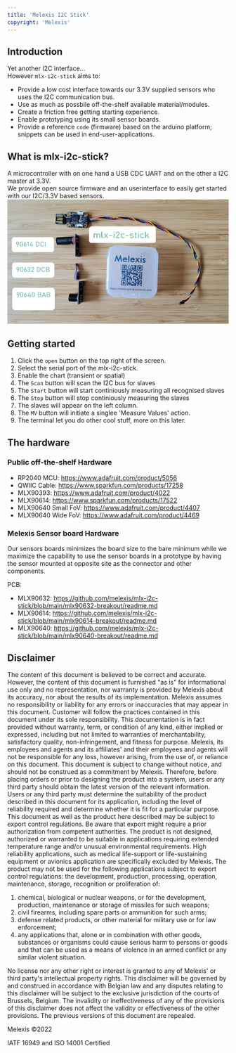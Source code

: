 ```yaml
---
title: 'Melexis I2C Stick'
copyright: 'Melexis'
---
```


## Introduction

Yet another I2C interface...  
However `mlx-i2c-stick` aims to:  
- Provide a low cost interface towards our 3.3V supplied sensors who uses the I2C communication bus.
- Use as much as possbile off-the-shelf available material/modules.
- Create a friction free getting starting experience. 
- Enable prototyping using its small sensor boards.
- Provide a reference `code` (firmware) based on the arduino platform; snippets can be used in end-user-applications.

## What is mlx-i2c-stick?

A microcontroller with on one hand a USB CDC UART and on the other a I2C master at 3.3V.  
We provide open source firmware and an userinterface to easily get started with our I2C/3.3V based sensors.
![mlx-i2c-stick overview](assets/mlx-i2c-stick-overview.webp)

## Getting started

1. Click the `open` button on the top right of the screen.
1. Select the serial port of the mlx-i2c-stick.
1. Enable the chart (transient or spatial)
1. The `Scan` button will scan the I2C bus for slaves
1. The `Start` button will start continiously measuring all recognised slaves
1. The `Stop` button will stop continiously measuring the slaves
1. The slaves will appear on the left column.
1. The `MV` button will initiate a singlee 'Measure Values' action.
1. The terminal let you do other cool stuff, more on this later.

## The hardware

### Public off-the-shelf Hardware

- RP2040 MCU: https://www.adafruit.com/product/5056
- QWIIC Cable: https://www.sparkfun.com/products/17258
- MLX90393: https://www.adafruit.com/product/4022
- MLX90614: https://www.sparkfun.com/products/17522
- MLX90640 Small FoV: https://www.adafruit.com/product/4407
- MLX90640 Wide FoV: https://www.adafruit.com/product/4469

### Melexis Sensor board Hardware

Our sensors boards minimizes the board size to the bare minimum while we maximize the capability to use the sensor boards in a prototype by having the sensor mounted at opposite site as the connector and other components.

PCB:
- MLX90632: https://github.com/melexis/mlx-i2c-stick/blob/main/mlx90632-breakout/readme.md
- MLX90614: https://github.com/melexis/mlx-i2c-stick/blob/main/mlx90614-breakout/readme.md
- MLX90640: https://github.com/melexis/mlx-i2c-stick/blob/main/mlx90640-breakout/readme.md


## Disclaimer

<div class="text-light text-small">

The content of this document is believed to be correct and accurate. However, the content of this document is furnished "as is" for informational use only and no representation, nor warranty is provided by Melexis about its accuracy, nor about the results of its implementation. Melexis assumes no responsibility or liability for any errors or inaccuracies that may appear in this document. Customer will follow the practices contained in this document under its sole responsibility. This documentation is in fact provided without warranty, term, or condition of any kind, either implied or expressed, including but not limited to warranties of merchantability, satisfactory quality, non-infringement, and fitness for purpose. Melexis, its employees and agents and its affiliates' and their employees and agents will not be responsible for any loss, however arising, from the use of, or reliance on this document.
This document is subject to change without notice, and should not be construed as a commitment by Melexis. Therefore, before placing orders or prior to designing the product into a system, users or any third party should obtain the latest version of the relevant information.
Users or any third party must determine the suitability of the product described in this document for its application, including the level of reliability required and determine whether it is fit for a particular purpose.
This document as well as the product here described may be subject to export control regulations. Be aware that export might require a prior authorization from competent authorities. The product is not designed, authorized or warranted to be suitable in applications requiring extended temperature range and/or unusual environmental requirements. High reliability applications, such as medical life-support or life-sustaining equipment or avionics application are specifically excluded by Melexis. The product may not be used for the following applications subject to export control regulations: the development, production, processing, operation, maintenance, storage, recognition or proliferation of:
1. chemical, biological or nuclear weapons, or for the development, production, maintenance or storage of missiles for such weapons;
2. civil firearms, including spare parts or ammunition for such arms;
3. defense related products, or other material for military use or for law enforcement;
4. any applications that, alone or in combination with other goods, substances or organisms could cause serious harm to persons or goods and that can be used as a means of violence in an armed conflict or any similar violent situation.
 
No license nor any other right or interest is granted to any of Melexis' or third party's intellectual property rights.
This disclaimer will be governed by and construed in accordance with Belgian law and any disputes relating to this disclaimer will be subject to the exclusive jurisdiction of the courts of Brussels, Belgium.
The invalidity or ineffectiveness of any of the provisions of this disclaimer does not affect the validity or effectiveness of the other provisions. The previous versions of this document are repealed.  
</div>

Melexis ©2022

IATF 16949 and ISO 14001 Certified
